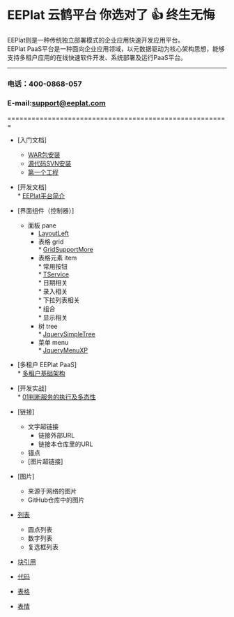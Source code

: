 EEPlat 云鹤平台 你选对了 :+1:  终生无悔
======================================================
EEPlat则是一种传统独立部署模式的企业应用快速开发应用平台。  
EEPlat PaaS平台是一种面向企业应用领域，以元数据驱动为核心架构思想，能够支持多租户应用的在线快速软件开发、系统部署及运行PaaS平台。  

****
###   电话：400-0868-057
###   E-mail:support@eeplat.com
=======================================================

* [入门文档]  
    * [WAR包安装](Setup.md)  
    * [源代码SVN安装](SvnSetup.md)  
    * [第一个工程](FirstProjcet.md)  
* [开发文档]  
		* [EEPlat平台简介](Introduce.md)  
* [界面组件（控制器）]  
    *  面板 pane  
        *  [LayoutLeft](pane_LayOutLeft.md)	
		* 表格 grid  
				* [GridSupportMore](grid_GridSupportMore.md)  
		* 表格元素 item  
				* 常用按钮  
						* [TService](form_TService.md)  
				* 日期相关  
				* 录入相关  
				* 下拉列表相关  
				* 组合  
				* 显示相关  
		* 树 tree  
				* [JquerySimpleTree](tree_JquerySimpleTree.md)  
		* 菜单 menu  
				* [JqueryMenuXP](menu_JqueryMenuXP.md)  
* [多租户 EEPlat PaaS]  
		* [多租户基础架构](Multi_MetaDriver.md)		
* [开发实战]  
		* [01判断服务的执行及多态性](FAQ_13050901.md)  



* [链接]
    * 文字超链接
        *  链接外部URL
        *  链接本仓库里的URL
    *  锚点
    * [图片超链接]
* [图片]
    * 来源于网络的图片
    * GitHub仓库中的图片
* [列表](#dot)
    * 圆点列表
    * 数字列表
    * 复选框列表
* [块引用](#blockquotes)
* [代码](#code)
* [表格](#table) 
* [表情](#emoji)
